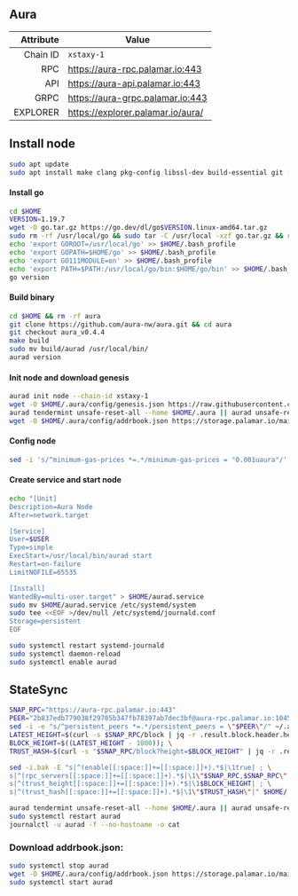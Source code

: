 ## Aura
| Attribute | Value |
|----------:|-------|
| Chain ID         | `xstaxy-1` |
| RPC  | https://aura-rpc.palamar.io:443 |
| API  | https://aura-api.palamar.io:443 |
| GRPC | https://aura-grpc.palamar.io:443 |
| EXPLORER | https://explorer.palamar.io/aura/ |
## Install node
```bash
sudo apt update
sudo apt install make clang pkg-config libssl-dev build-essential git -y
```
#### Install go
```bash
cd $HOME
VERSION=1.19.7
wget -O go.tar.gz https://go.dev/dl/go$VERSION.linux-amd64.tar.gz
sudo rm -rf /usr/local/go && sudo tar -C /usr/local -xzf go.tar.gz && rm go.tar.gz
echo 'export GOROOT=/usr/local/go' >> $HOME/.bash_profile
echo 'export GOPATH=$HOME/go' >> $HOME/.bash_profile
echo 'export GO111MODULE=on' >> $HOME/.bash_profile
echo 'export PATH=$PATH:/usr/local/go/bin:$HOME/go/bin' >> $HOME/.bash_profile && . $HOME/.bash_profile
go version
```
#### Build binary
```bash
cd $HOME && rm -rf aura
git clone https://github.com/aura-nw/aura.git && cd aura
git checkout aura_v0.4.4
make build
sudo mv build/aurad /usr/local/bin/
aurad version
```
#### Init node and download genesis
```bash
aurad init node --chain-id xstaxy-1
wget -O $HOME/.aura/config/genesis.json https://raw.githubusercontent.com/aura-nw/mainnet-artifacts/main/xstaxy-1/genesis.json
aurad tendermint unsafe-reset-all --home $HOME/.aura || aurad unsafe-reset-all
wget -O $HOME/.aura/config/addrbook.json https://storage.palamar.io/mainnet/aura/addrbook.json
```
#### Config node
```bash
sed -i 's/^minimum-gas-prices *=.*/minimum-gas-prices = "0.001uaura"/' $HOME/.aura/config/app.toml
```
#### Create service and start node
```bash
echo "[Unit]
Description=Aura Node
After=network.target

[Service]
User=$USER
Type=simple
ExecStart=/usr/local/bin/aurad start
Restart=on-failure
LimitNOFILE=65535

[Install]
WantedBy=multi-user.target" > $HOME/aurad.service
sudo mv $HOME/aurad.service /etc/systemd/system
sudo tee <<EOF >/dev/null /etc/systemd/journald.conf
Storage=persistent
EOF
```
```bash
sudo systemctl restart systemd-journald
sudo systemctl daemon-reload
sudo systemctl enable aurad
```
## StateSync
```bash
SNAP_RPC="https://aura-rpc.palamar.io:443"
PEER="2b837edb779038f29785b347fb78397ab7dec3bf@aura-rpc.palamar.io:10456"
sed -i -e "s/^persistent_peers *=.*/persistent_peers = \"$PEER\"/" ~/.aura/config/config.toml
LATEST_HEIGHT=$(curl -s $SNAP_RPC/block | jq -r .result.block.header.height); \
BLOCK_HEIGHT=$((LATEST_HEIGHT - 1000)); \
TRUST_HASH=$(curl -s "$SNAP_RPC/block?height=$BLOCK_HEIGHT" | jq -r .result.block_id.hash)

sed -i.bak -E "s|^(enable[[:space:]]+=[[:space:]]+).*$|\1true| ; \
s|^(rpc_servers[[:space:]]+=[[:space:]]+).*$|\1\"$SNAP_RPC,$SNAP_RPC\"| ; \
s|^(trust_height[[:space:]]+=[[:space:]]+).*$|\1$BLOCK_HEIGHT| ; \
s|^(trust_hash[[:space:]]+=[[:space:]]+).*$|\1\"$TRUST_HASH\"|" $HOME/.aura/config/config.toml

aurad tendermint unsafe-reset-all --home $HOME/.aura || aurad unsafe-reset-all
sudo systemctl restart aurad 
journalctl -u aurad -f --no-hostname -o cat
```
### Download addrbook.json:
```bash
sudo systemctl stop aurad
wget -O $HOME/.aura/config/addrbook.json https://storage.palamar.io/mainnet/aura/addrbook.json
sudo systemctl start aurad
```
